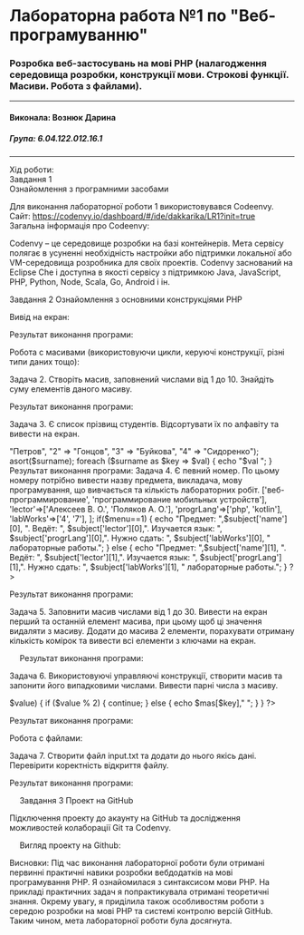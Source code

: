 # Лабораторна работа №1 по "Веб-програмуванню"
### Розробка веб-застосувань на мові PHP (налагодження середовища розробки, конструкції мови. Строкові функції. Масиви. Робота з файлами).

***
#### Виконала: Вознюк Дарина
##### Група: 6.04.122.012.16.1

***

Хід роботи:<br/>
Завдання 1<br/>
Ознайомлення з програмними засобами<br/>

Для виконання лабораторної роботи 1 використовувався Codeenvy.<br/>
Сайт: https://codenvy.io/dashboard/#/ide/dakkarika/LR1?init=true<br/>
Загальна інформація про Codeenvy:<br/>

Codenvy – це середовище розробки на базі контейнерів. Мета сервісу полягає в усуненні необхідність настройки або підтримки локальної або VM-середовища розробника для своїх проектів.
Codenvy заснований на Eclipse Che і доступна в якості сервісу з підтримкою Java, JavaScript, PHP, Python, Node, Scala, Go, Android і ін.

Завдання 2
Ознайомлення з основними конструкціями PHP

Вивід на екран:

<?php   
  echo "Hello World!\n";
?>

Результат виконання програми:
 

Робота с масивами (використовуючи цикли, керуючі конструкції, різні типи даних тощо):

Задача 2. Створіть масив, заповнений числами від 1 до 10. Знайдіть суму елементів даного масиву.
<?php
	$arr = range(1, 10);
	$temp=array_sum(range(1, 10));
	echo "Сумма элементов массива: $temp";
?>

Результат виконання програми:
 

Задача 3. Є список прізвищ студентів. Відсортувати їх по алфавіту та вивести на екран.

<?php
$surname = array("1" => "Петров", "2" => "Гонцов", "3" => "Буйкова", "4" => "Сидоренко");
asort($surname);
foreach ($surname as $key => $val) {
    echo "$val ";
}

Результат виконання програми:
 

Задача 4. Є певний номер. По цьому номеру потрібно вивести назву предмета, викладача, мову програмування, що вивчається та кількість лабораторних робіт.

<?php
$menu=1;

$subject = [
 'name'=>['веб-программирование', 'программирование мобильных устройств'],
 'lector'=>['Алексеев В. О.', 'Поляков А. О.'],
 'progrLang'=>['php', 'kotlin'],
 'labWorks'=>['4', '7'],
];

if($menu==1)
{
    echo "Предмет: ",$subject['name'][0], ". Ведёт: ", $subject['lector'][0],". Изучается язык: ", $subject['progrLang'][0],". Нужно сдать: ", $subject['labWorks'][0],
" лабораторные работы."; 
}
else
{
    echo "Предмет: ",$subject['name'][1], ". Ведёт: ", $subject['lector'][1],". Изучается язык: ", $subject['progrLang'][1],". Нужно сдать: ", $subject['labWorks'][1],
" лабораторные работы."; 
}
?>

Результат виконання програми:
 

Задача 5. Заповнити масив числами від 1 до 30. Вивести на екран перший та останній елемент масива, при цьому щоб ці значення видаляти з масиву. Додати до масива 2 елементи, порахувати отриману кількість комірок та вивести всі елементи з ключами на екран.

<?php
	$arr = range(1, 30);
	echo "\nПервый элемент массива: ", array_pop($arr);
	echo "\nПоследний элемент массива: ",array_shift($arr);
	$num = array_push($arr, 100, 200);
	echo "\nКоличество элементов в массиве: $num\n\n";
	print_r($arr);
?>

 
Результат виконання програми:
 

Задача 6. Використовуючі управляючі конструкції, створити масив та запонити його випадковими числами. Вивести парні числа з масиву.

<?php
for($i=0;$i<10;$i++){
  $mas[]=rand(0,10);
}
print_r( $mas);

echo "\nЧётные числа: ";
foreach ($mas as $key => $value) {
    if ($value % 2) { 
        continue;
    }
    else 
        {
          echo $mas[$key]," ";
        }
}
?>
Результат виконання програми:
 

Робота с файлами:

Задача 7. Створити файл input.txt та додати до нього якісь дані. Перевірити коректність відкриття файлу.
 

<?php
$fp = fopen("projects/first/input.txt", "r");
if ($fp)
{
    echo 'Файл открыт';
    fclose($fp); // Закрытие файла
}
?>

Результат виконання програми:
 
 
Завдання 3
Проект на GitHub

Підключення проекту до акаунту на GitHub та дослідження можливостей колаборації Git та Codenvy.
 

 

 

 

 

 

 

 
Вигляд проекту на Github:
 

Висновки:
	Під час виконання лабораторної роботи були отримані первинні практичні навики розробки вебдодатків на мові програмування PHP.
	Я ознайомилася з синтаксисом мови PHP. На прикладі практичних задач я попрактикувала отримані теоретичні знання.
	Окрему увагу, я приділила також особливостям роботи з середою розробки на мові PHP та системі контролю версій GitHub.
	Таким чином, мета лабораторної роботи була досягнута.


